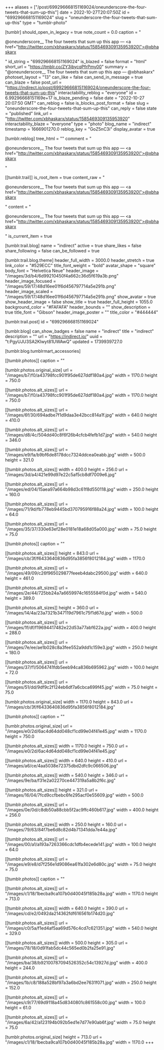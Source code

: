 +++
aliases = ["/post/699296668151169024/oneunderscore-the-four-tweets-that-sum-up-this"]
date = 2022-10-27T20:07:50Z
id = "699296668151169024"
slug = "oneunderscore-the-four-tweets-that-sum-up-this"
type = "tumblr-photo"

[tumblr]
should_open_in_legacy = true
note_count = 0.0
caption = "<p>@oneunderscore__ The four tweets that sum up this app — <a href=\"http://twitter.com/xbhaskarx/status/1585469309135953920\">@xbhaskarx</a></p>"
id_string = "699296668151169024"
is_blazed = false
format = "html"
short_url = "https://tmblr.co/ZY3jbycqPfrPmy00"
summary = "@oneunderscore__ The four tweets that sum up this app — @xbhaskarx"
photoset_layout = "13"
can_like = false
can_send_in_message = true
can_blaze = false
post_url = "https://indirect.io/post/699296668151169024/oneunderscore-the-four-tweets-that-sum-up-this"
interactability_reblog = "everyone"
id = 6.99296668151169e+17
is_blaze_pending = false
date = "2022-10-27 20:07:50 GMT"
can_reblog = false
is_blocks_post_format = false
slug = "oneunderscore-the-four-tweets-that-sum-up-this"
can_reply = false
state = "published"
link_url = "http://twitter.com/xbhaskarx/status/1585469309135953920"
interactability_blaze = "everyone"
type = "photo"
blog_name = "indirect"
timestamp = 1666901270.0
reblog_key = "GoZ5nC3i"
display_avatar = true

[tumblr.reblog]
tree_html = ""
comment = "<p>@oneunderscore__ The four tweets that sum up this app — <a href=\"http://twitter.com/xbhaskarx/status/1585469309135953920\">@xbhaskarx</a></p>"

[[tumblr.trail]]
is_root_item = true
content_raw = "<p>@oneunderscore__ The four tweets that sum up this app — <a href=\"http://twitter.com/xbhaskarx/status/1585469309135953920\">@xbhaskarx</a></p>"
content = "<p>@oneunderscore__ The four tweets that sum up this app &mdash; <a href=\"http://twitter.com/xbhaskarx/status/1585469309135953920\">@xbhaskarx</a></p>"
is_current_item = true

[tumblr.trail.blog]
name = "indirect"
active = true
share_likes = false
share_following = false
can_be_followed = true

[tumblr.trail.blog.theme]
header_full_width = 3000.0
header_stretch = true
link_color = "#529ECC"
title_font_weight = "bold"
avatar_shape = "square"
body_font = "Helvetica Neue"
header_image = "/images/3d/b4/6d99210450f4a662c36d5f619a3b.png"
header_image_focused = "/images/59/17/48d16ee01f6d456797714a5e291b.png"
header_image_scaled = "/images/59/17/48d16ee01f6d456797714a5e291b.png"
show_avatar = true
show_header_image = false
show_title = true
header_full_height = 1055.0
background_color = "#FAFAFA"
header_bounds = ""
show_description = true
title_font = "Gibson"
header_image_poster = ""
title_color = "#444444"

[tumblr.trail.post]
id = "699296668151169024"

[tumblr.blog]
can_show_badges = false
name = "indirect"
title = "indirect"
description = ""
url = "https://indirect.io/"
uuid = "t:PgyUJU3SA2Klwyt81UWAwQ"
updated = 1739939727.0

[tumblr.blog.tumblrmart_accessories]

[[tumblr.photos]]
caption = ""

[tumblr.photos.original_size]
url = "/images/b7/f0/a43798fcc901f95de627ddf180a4.jpg"
width = 1170.0
height = 750.0

[[tumblr.photos.alt_sizes]]
url = "/images/b7/f0/a43798fcc901f95de627ddf180a4.jpg"
width = 1170.0
height = 750.0

[[tumblr.photos.alt_sizes]]
url = "/images/6f/30/694adbe7f1d9daa3e42bcc814a1f.jpg"
width = 640.0
height = 410.0

[[tumblr.photos.alt_sizes]]
url = "/images/d8/4c/504dd40c8f6f26b4cfcb4fefb1d7.jpg"
width = 540.0
height = 346.0

[[tumblr.photos.alt_sizes]]
url = "/images/e9/fa/b9bf6de8178dcc7324ddcea0eabb.jpg"
width = 500.0
height = 321.0

[[tumblr.photos.alt_sizes]]
width = 400.0
height = 256.0
url = "/images/3d/a4/421e99d97e22c5af5cb8df7009e6.jpg"

[[tumblr.photos.alt_sizes]]
url = "/images/ed/04/15aea97a664b98d3c61f8d550118.jpg"
width = 250.0
height = 160.0

[[tumblr.photos.alt_sizes]]
url = "/images/71/9d/fb778eb9445bd370795916f88a24.jpg"
width = 100.0
height = 64.0

[[tumblr.photos.alt_sizes]]
url = "/images/35/37/330e63ef28e0181e18a68d05a000.jpg"
width = 75.0
height = 75.0

[[tumblr.photos]]
caption = ""

[[tumblr.photos.alt_sizes]]
height = 843.0
url = "/images/cb/3f/f6433640836d95fa3856f8012184.jpg"
width = 1170.0

[[tumblr.photos.alt_sizes]]
url = "/images/49/09/c26f965029877feeeb4dabc29500.jpg"
width = 640.0
height = 461.0

[[tumblr.photos.alt_sizes]]
url = "/images/2e/44/725bb24a7a6659974c1655584f0d.jpg"
width = 540.0
height = 389.0

[[tumblr.photos.alt_sizes]]
height = 360.0
url = "/images/14/4a/23a7321b347119d7961c75f1d67d.jpg"
width = 500.0

[[tumblr.photos.alt_sizes]]
url = "/images/1f/df/f19694417482e22d53a77abf622a.jpg"
width = 400.0
height = 288.0

[[tumblr.photos.alt_sizes]]
url = "/images/7e/ee/ae1b028c8a3fee552a9dd1c159e3.jpg"
width = 250.0
height = 180.0

[[tumblr.photos.alt_sizes]]
url = "/images/37/f1/5064741fdb5eeb94ca836b695962.jpg"
width = 100.0
height = 72.0

[[tumblr.photos.alt_sizes]]
url = "/images/51/dd/9df9c2f124eb6df7a6cbca699f45.jpg"
width = 75.0
height = 75.0

[tumblr.photos.original_size]
width = 1170.0
height = 843.0
url = "/images/cb/3f/f6433640836d95fa3856f8012184.jpg"

[[tumblr.photos]]
caption = ""

[tumblr.photos.original_size]
url = "/images/e0/2d/6ac4d64dd048cf1cd99e04f41e45.jpg"
width = 1170.0
height = 750.0

[[tumblr.photos.alt_sizes]]
width = 1170.0
height = 750.0
url = "/images/e0/2d/6ac4d64dd048cf1cd99e04f41e45.jpg"

[[tumblr.photos.alt_sizes]]
width = 640.0
height = 410.0
url = "/images/a6/ce/4aa5038e72375dbd2dfc9c066506.jpg"

[[tumblr.photos.alt_sizes]]
width = 540.0
height = 346.0
url = "/images/9e/ba/f31e2a02270ce447319a5a8b2f6c.jpg"

[[tumblr.photos.alt_sizes]]
height = 321.0
url = "/images/16/04/7fcd9ccfbebc6fe295acf0e55609.jpg"
width = 500.0

[[tumblr.photos.alt_sizes]]
url = "/images/0e/0d/c8db50a88cbb5f2ac9ffc460b617.jpg"
width = 400.0
height = 256.0

[[tumblr.photos.alt_sizes]]
width = 250.0
height = 160.0
url = "/images/79/63/84f7be6d8c82d4b71341dda7e44a.jpg"

[[tumblr.photos.alt_sizes]]
url = "/images/00/a1/a193a7263366cdc1dfb4ecede141.jpg"
width = 100.0
height = 64.0

[[tumblr.photos.alt_sizes]]
url = "/images/e9/e8/d7f256e1d9086ea61fa302e6d80c.jpg"
width = 75.0
height = 75.0

[[tumblr.photos]]
caption = ""

[[tumblr.photos.alt_sizes]]
url = "/images/c1/18/1becba9ca107b0d40045f185b28a.jpg"
width = 1170.0
height = 713.0

[[tumblr.photos.alt_sizes]]
width = 640.0
height = 390.0
url = "/images/cd/e2/0492da214362fdf616561b174d20.jpg"

[[tumblr.photos.alt_sizes]]
url = "/images/c0/5a/f1ed4af5aa69d576c4cd7c621351.jpg"
width = 540.0
height = 329.0

[[tumblr.photos.alt_sizes]]
width = 500.0
height = 305.0
url = "/images/78/18/0d91fab5dc44c565ed0b2fa25e91.jpg"

[[tumblr.photos.alt_sizes]]
url = "/images/ba/38/b92100787094526352c54c13927d.jpg"
width = 400.0
height = 244.0

[[tumblr.photos.alt_sizes]]
url = "/images/1b/c8/188a528bf97a3a6bd2ee7631f071.jpg"
width = 250.0
height = 152.0

[[tumblr.photos.alt_sizes]]
url = "/images/c9/77/69d9118a45d8340801c861558c00.jpg"
width = 100.0
height = 61.0

[[tumblr.photos.alt_sizes]]
url = "/images/6a/42/a123194b092b5ed1e7d77e90ab6f.jpg"
width = 75.0
height = 75.0

[tumblr.photos.original_size]
height = 713.0
url = "/images/c1/18/1becba9ca107b0d40045f185b28a.jpg"
width = 1170.0
+++
